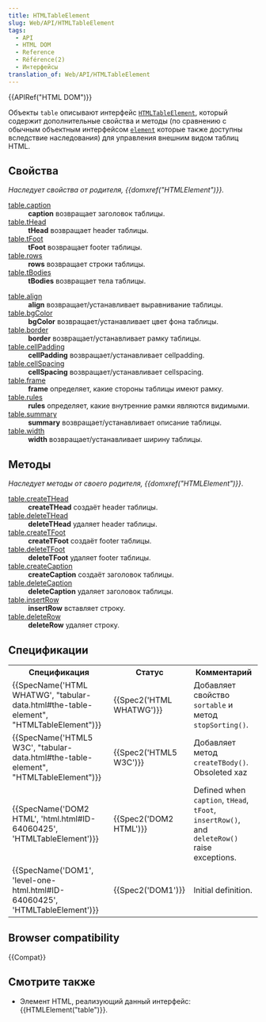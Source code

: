 ```yaml
---
title: HTMLTableElement
slug: Web/API/HTMLTableElement
tags:
  - API
  - HTML DOM
  - Reference
  - Référence(2)
  - Интерфейсы
translation_of: Web/API/HTMLTableElement
---
```

<div>
<div>{{APIRef("HTML DOM")}}</div>
</div>

<p>Объекты <code>table</code> описывают интерфейс <code><a class="external" href="http://www.w3.org/TR/DOM-Level-2-HTML/html.html#ID-64060425">HTMLTableElement</a></code>, который содержит дополнительные свойства и методы (по сравнению с обычным объектным интерфейсом <a href="/ru/docs/DOM/element"><code>element</code></a> которые также доступны вследствие наследования) для управления внешним видом таблиц HTML.</p>

<h2 id=".D0.A1.D0.B2.D0.BE.D0.B9.D1.81.D1.82.D0.B2.D0.B0">Свойства</h2>

<p><em>Наследует свойства от родителя, {{domxref("HTMLElement")}}.</em></p>

<dl>
 <dt><a href="/ru/docs/DOM/table.caption">table.caption</a></dt>
 <dd><strong>caption</strong> возвращает заголовок таблицы.</dd>
 <dt><a href="/ru/docs/DOM/table.tHead">table.tHead</a></dt>
 <dd><strong>tHead</strong> возвращает header таблицы.</dd>
 <dt><a href="/ru/docs/DOM/table.tFoot">table.tFoot</a></dt>
 <dd><strong>tFoot</strong> возвращает footer таблицы.</dd>
 <dt><a href="/ru/docs/DOM/table.rows">table.rows</a></dt>
 <dd><strong>rows</strong> возвращает строки таблицы.</dd>
 <dt><a href="/ru/docs/DOM/table.tBodies">table.tBodies</a></dt>
 <dd><strong>tBodies</strong> возвращает тела таблицы.</dd>
</dl>

<dl>
 <dt><a href="/ru/docs/DOM/table.align">table.align</a></dt>
 <dd><strong>align</strong> возвращает/устанавливает выравнивание таблицы.</dd>
 <dt><a href="/ru/docs/DOM/table.bgColor">table.bgColor</a></dt>
 <dd><strong>bgColor</strong> возвращает/устанавливает цвет фона таблицы.</dd>
 <dt><a href="/ru/docs/DOM/table.border">table.border</a></dt>
 <dd><strong>border</strong> возвращает/устанавливает рамку таблицы.</dd>
 <dt><a href="/ru/docs/DOM/table.cellPadding">table.cellPadding</a></dt>
 <dd><strong>cellPadding</strong> возвращает/устанавливает cellpadding.</dd>
 <dt><a href="/ru/docs/DOM/table.cellSpacing">table.cellSpacing</a></dt>
 <dd><strong>cellSpacing</strong> возвращает/устанавливает cellspacing.</dd>
 <dt><a href="/ru/docs/DOM/table.frame">table.frame</a></dt>
 <dd><strong>frame</strong> определяет, какие стороны таблицы имеют рамку.</dd>
 <dt><a href="/ru/docs/DOM/table.rules">table.rules</a></dt>
 <dd><strong>rules</strong> определяет, какие внутренние рамки являются видимыми.</dd>
 <dt><a href="/ru/docs/DOM/table.summary">table.summary</a></dt>
 <dd><strong>summary</strong> возвращает/устанавливает описание таблицы.</dd>
 <dt><a href="/ru/docs/DOM/table.width">table.width</a></dt>
 <dd><strong>width</strong> возвращает/устанавливает ширину таблицы.</dd>
</dl>

<h2 id="Methods">Методы</h2>

<p><em>Наследует методы от своего родителя, {{domxref("HTMLElement")}}</em>.</p>

<dl>
 <dt><a href="/ru/docs/DOM/table.createTHead">table.createTHead</a></dt>
 <dd><strong>createTHead</strong> создаёт header таблицы.</dd>
 <dt><a href="/ru/docs/DOM/table.deleteTHead">table.deleteTHead</a></dt>
 <dd><strong>deleteTHead</strong> удаляет header таблицы.</dd>
 <dt><a href="/ru/docs/DOM/table.createTFoot">table.createTFoot</a></dt>
 <dd><strong>createTFoot</strong> создаёт footer таблицы.</dd>
 <dt><a href="/ru/docs/DOM/table.deleteTFoot">table.deleteTFoot</a></dt>
 <dd><strong>deleteTFoot</strong> удаляет footer таблицы.</dd>
 <dt><a href="/ru/docs/DOM/table.createCaption">table.createCaption</a></dt>
 <dd><strong>createCaption</strong> создаёт заголовок таблицы.</dd>
 <dt><a href="/ru/docs/DOM/table.deleteCaption">table.deleteCaption</a></dt>
 <dd><strong>deleteCaption</strong> удаляет заголовок таблицы.</dd>
 <dt><a href="/ru/docs/DOM/table.insertRow">table.insertRow</a></dt>
 <dd><strong>insertRow</strong> вставляет строку.</dd>
 <dt><a href="/ru/docs/DOM/table.deleteRow">table.deleteRow</a></dt>
 <dd><strong>deleteRow</strong> удаляет строку.</dd>
</dl>

<h2 id="Specifications">Спецификации</h2>

<table class="standard-table">
 <tbody>
  <tr>
   <th scope="col">Спецификация</th>
   <th scope="col">Статус</th>
   <th scope="col">Комментарий</th>
  </tr>
  <tr>
   <td>{{SpecName('HTML WHATWG', "tabular-data.html#the-table-element", "HTMLTableElement")}}</td>
   <td>{{Spec2('HTML WHATWG')}}</td>
   <td>Добавляет свойство <code>sortable</code> и метод <code>stopSorting()</code>.</td>
  </tr>
  <tr>
   <td>{{SpecName('HTML5 W3C', "tabular-data.html#the-table-element", "HTMLTableElement")}}</td>
   <td>{{Spec2('HTML5 W3C')}}</td>
   <td>Добавляет метод <code>createTBody()</code>.<br>
    Obsoleted xaz</td>
  </tr>
  <tr>
   <td>{{SpecName('DOM2 HTML', 'html.html#ID-64060425', 'HTMLTableElement')}}</td>
   <td>{{Spec2('DOM2 HTML')}}</td>
   <td>Defined when <code>caption</code>, <code>tHead</code>, <code>tFoot</code>, <code>insertRow()</code>, and <code>deleteRow()</code> raise exceptions.</td>
  </tr>
  <tr>
   <td>{{SpecName('DOM1', 'level-one-html.html#ID-64060425', 'HTMLTableElement')}}</td>
   <td>{{Spec2('DOM1')}}</td>
   <td>Initial definition.</td>
  </tr>
 </tbody>
</table>

<h2 id="Browser_compatibility">Browser compatibility</h2>

<p>{{Compat}}</p>

<h2 id="See_also">Смотрите также</h2>

<ul>
 <li>Элемент HTML, реализующий данный интерфейс: {{HTMLElement("table")}}.</li>
</ul>
